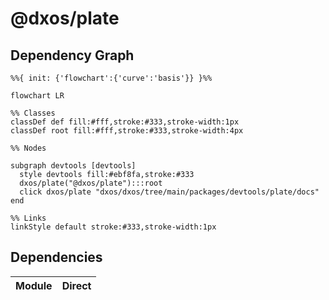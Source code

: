 # @dxos/plate



## Dependency Graph

```mermaid
%%{ init: {'flowchart':{'curve':'basis'}} }%%

flowchart LR

%% Classes
classDef def fill:#fff,stroke:#333,stroke-width:1px
classDef root fill:#fff,stroke:#333,stroke-width:4px

%% Nodes

subgraph devtools [devtools]
  style devtools fill:#ebf8fa,stroke:#333
  dxos/plate("@dxos/plate"):::root
  click dxos/plate "dxos/dxos/tree/main/packages/devtools/plate/docs"
end

%% Links
linkStyle default stroke:#333,stroke-width:1px
```

## Dependencies

| Module | Direct |
|---|---|
